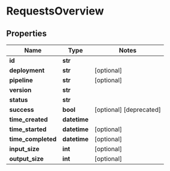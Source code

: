 # RequestsOverview

## Properties
Name | Type | Notes
------------ | ------------- | -------------
**id** | **str** |
**deployment** | **str** | [optional]
**pipeline** | **str** | [optional]
**version** | **str** |
**status** | **str** |
**success** | **bool** | [optional] [deprecated]
**time_created** | **datetime** |
**time_started** | **datetime** | [optional]
**time_completed** | **datetime** | [optional]
**input_size** | **int** | [optional]
**output_size** | **int** | [optional]


